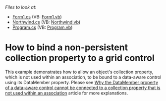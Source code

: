 <!-- default file list -->
*Files to look at*:

* [Form1.cs](./CS/Form1.cs) (VB: [Form1.vb](./VB/Form1.vb))
* [Northwind.cs](./CS/Northwind.cs) (VB: [Northwind.vb](./VB/Northwind.vb))
* [Program.cs](./CS/Program.cs) (VB: [Program.vb](./VB/Program.vb))
<!-- default file list end -->
# How to bind a non-persistent collection property to a grid control


<p>This example demonstrates how to allow an object's collection property, which is not used within an association,  to be bound to a data-aware control using its DataMember property. Please see <a href="https://www.devexpress.com/Support/Center/p/K18361">Why the DataMember property of a data-aware control cannot be connected to a collection property that is not used within an association</a> article for more explanations.</p>

<br/>


